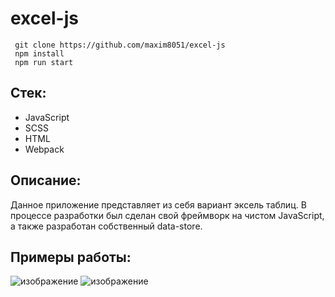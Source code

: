 # excel-js
     git clone https://github.com/maxim8051/excel-js
     npm install 
     npm run start
## Стек:
  * JavaScript
  * SCSS
  * HTML
  * Webpack
  
## Описание:
Данное приложение представляет из себя вариант эксель таблиц.
В процессе разработки был сделан свой фреймворк на чистом JavaScript, а также разработан собственный data-store. 
## Примеры работы:
![изображение](https://user-images.githubusercontent.com/48028184/200549846-5f4ed1a6-1a32-4b02-b600-d1d5e56061d2.png)
![изображение](https://user-images.githubusercontent.com/48028184/200550138-6ae09423-f72f-4c43-b8f8-02ebf7fba03f.png)


